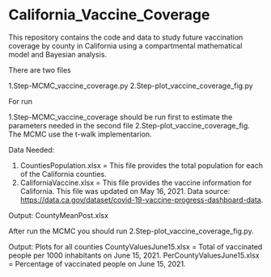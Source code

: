 # California_Vaccine_Coverage

This repository contains the code and data to study future vaccination coverage by county 
in California using a compartmental mathematical model and Bayesian analysis.

There are two files

1.Step-MCMC_vaccine_coverage.py
2.Step-plot_vaccine_coverage_fig.py

For run

1.Step-MCMC_vaccine_coverage  should be run first to estimate the parameters needed in 
the second file 2.Step-plot_vaccine_coverage_fig. The MCMC use the t-walk 
implementarion.

Data Needed:
1. CountiesPopulation.xlsx = This file provides the total population for each of the California counties.
2. CaliforniaVaccine.xlsx  = This file provides the vaccine information for California. This file was updated on May 16, 2021.
                             Data source: https://data.ca.gov/dataset/covid-19-vaccine-progress-dashboard-data.
                             
Output:
CountyMeanPost.xlsx

After run the MCMC you should run 2.Step-plot_vaccine_coverage_fig.py.

Output:
Plots for all counties
CountyValuesJune15.xlsx = Total of vaccinated people per 1000 inhabitants on June 15, 2021.
PerCountyValuesJune15.xlsx = Percentage of vaccinated people on June 15, 2021.
